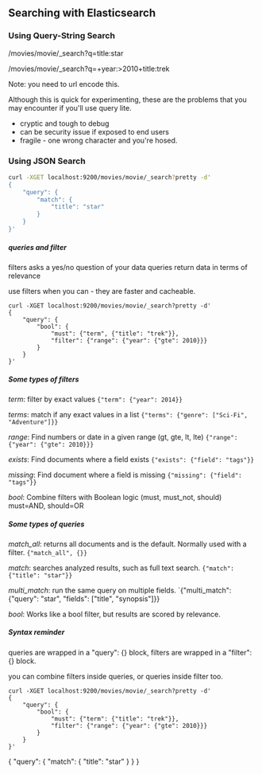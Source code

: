 ## Searching with Elasticsearch

### Using Query-String Search

/movies/movie/_search?q=title:star

/movies/movie/_search?q=+year:>2010+title:trek

Note: you need to url encode this.

Although this is quick for experimenting, these are the problems that you may encounter if you'll use query lite.

- cryptic and tough to debug
- can be security issue if exposed to end users
- fragile - one wrong character and you're hosed.


### Using JSON Search

```bash
curl -XGET localhost:9200/movies/movie/_search?pretty -d'
{
	"query": {
		"match": {
			"title": "star"
		}
	}
}'
```

##### queries and filter

filters asks a yes/no question of your data
queries return data in terms of relevance

use filters when you can - they are faster and cacheable.

```
curl -XGET localhost:9200/movies/movie/_search?pretty -d'
{
	"query": {
		"bool": {
			"must": {"term", {"title": "trek"}},
			"filter": {"range": {"year": {"gte": 2010}}}
		}
	}
}'
```

##### Some types of filters

*term*: filter by exact values `{"term": {"year": 2014}}`

*terms*: match if any exact values in a list 
`{"terms": {"genre": ["Sci-Fi", "Adventure"]}}`

*range*: Find numbers or date in a given range (gt, gte, lt, lte)
`{"range": {"year": {"gte": 2010}}}`

*exists*: Find documents where a field exists
`{"exists": {"field": "tags"}}`

*missing*: Find document where a field is missing
`{"missing": {"field": "tags"}}`

*bool*: Combine filters with Boolean logic (must, must_not, should)
must=AND, should=OR

##### Some types of queries

*match_all*: returns all documents and is the default. Normally used with a filter. `{"match_all", {}}`

*match*: searches analyzed results, such as full text search.
`{"match": {"title": "star"}}`

*multi_match*: run the same query on multiple fields.
`{"multi_match": {"query": "star", "fields": ["title", "synopsis"]}}

*bool*: Works like a bool filter, but results are scored by relevance.
 
##### Syntax reminder

queries are wrapped in a "query": {} block,
filters are wrapped in a "filter": {} block.

you can combine filters inside queries, or queries inside filter too.

```
curl -XGET localhost:9200/movies/movie/_search?pretty -d'
{
	"query": {
		"bool": {
			"must": {"term": {"title": "trek"}},
			"filter": {"range": {"year": {"gte": 2010}}}
		}
	}
}'
```
{
	"query": {
		"match": {
			"title": "star"
		}
	}
}
```





